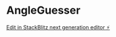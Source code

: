 # AngleGuesser

[Edit in StackBlitz next generation editor ⚡️](https://stackblitz.com/~/github.com/ivandev400/AngleGuesser)